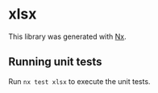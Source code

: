# xlsx

This library was generated with [Nx](https://nx.dev).

## Running unit tests

Run `nx test xlsx` to execute the unit tests.
